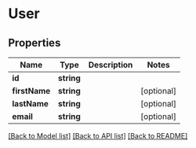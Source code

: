 # User

## Properties
Name | Type | Description | Notes
------------ | ------------- | ------------- | -------------
**id** | **string** |  | 
**firstName** | **string** |  | [optional] 
**lastName** | **string** |  | [optional] 
**email** | **string** |  | [optional] 

[[Back to Model list]](../README.md#documentation-for-models) [[Back to API list]](../README.md#documentation-for-api-endpoints) [[Back to README]](../README.md)



